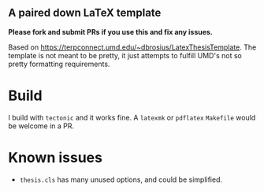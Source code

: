 A paired down LaTeX template 
---

**Please fork and submit PRs if you use this and fix any issues.**

Based on https://terpconnect.umd.edu/~dbrosius/LatexThesisTemplate.
The template is not meant to be pretty, it just attempts to fulfill UMD's not so pretty formatting requirements.

# Build

I build with `tectonic` and it works fine. A `latexmk` or `pdflatex` `Makefile` would be welcome in a PR.

# Known issues

* `thesis.cls` has many unused options, and could be simplified.
